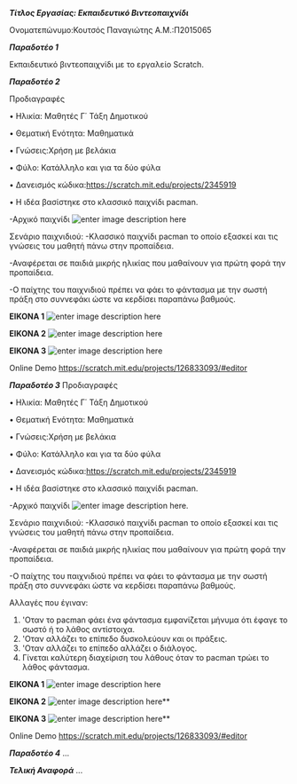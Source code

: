 


***Τίτλος Εργασίας: Εκπαιδευτικό Βιντεοπαιχνίδι***

Ονοματεπώνυμο:Κουτσός Παναγιώτης Α.Μ.:Π2015065

***Παραδοτέο 1***

Εκπαιδευτικό βιντεοπαιχνίδι με το εργαλείο Scratch.

***Παραδοτέο 2***

Προδιαγραφές

• Ηλικία: Μαθητές Γ΄ Τάξη Δημοτικού

• Θεματική Ενότητα: Μαθηματικά

• Γνώσεις:Χρήση με βελάκια

• Φύλο: Κατάλληλο και για τα δύο φύλα

• Δανεισμός κώδικα:https://scratch.mit.edu/projects/2345919

• Η ιδέα βασίστηκε στο κλασσικό παιχνίδι pacman.

-Αρχικό παιχνίδι
![enter image description here](https://lh3.googleusercontent.com/n67I0OPN1H5GIdTpTMgcz6hZ0rjCrMcKZ-n--FwDqe3hbnxuvQrTA5bU2QGMJXxUquyk3ig=s0 "Screenshot_11.png")

Σενάριο παιχνιδιού:
 -Κλασσικό παιχνίδι pacman το οποίο εξασκεί και τις γνώσεις του μαθητή πάνω στην προπαίδεια.

-Αναφέρεται σε παιδιά μικρής ηλικίας που μαθαίνουν για πρώτη φορά την προπαίδεια.

-O παίχτης του παιχνιδιού πρέπει να φάει το φάντασμα με την σωστή πράξη στο συννεφάκι ώστε να κερδίσει παραπάνω βαθμούς.

**ΕΙΚΟΝΑ 1** 
![enter image description here](https://lh3.googleusercontent.com/HJt9sSccpuX8_72l7akCkNJ1uvz8PdPoVpOGQGYXkpn6iGomoq78D9GzGLedNlmIuMx4Pi0=s0 "Screenshot_1.png")

**EIKONA 2**
![enter image description here](https://lh3.googleusercontent.com/kU_sB-ASciq4Uqxkq9GsrCyLy18GOG7LApGT13g7AXrlEjEeDy1N1NpmH4TNQ8Ig_fEWE_8=s0 "Screenshot_2.png")

**ΕΙΚΟΝΑ 3** 
![enter image description here](https://lh3.googleusercontent.com/LRim8bSEcLdgYAIVD42tHuM4TDBPi7jwO2rUTir6dOpaXMVl7YXUrqEnd3-PNXsVTMaJ_q8=s0 "Screenshot_3.png")

Online Demo https://scratch.mit.edu/projects/126833093/#editor

***Παραδοτέο 3*** 
Προδιαγραφές

• Ηλικία: Μαθητές Γ΄ Τάξη Δημοτικού

• Θεματική Ενότητα: Μαθηματικά

• Γνώσεις:Χρήση με βελάκια

• Φύλο: Κατάλληλο και για τα δύο φύλα

• Δανεισμός κώδικα:https://scratch.mit.edu/projects/2345919

• Η ιδέα βασίστηκε στο κλασσικό παιχνίδι pacman.

-Αρχικό παιχνίδι
![enter image description here](https://lh3.googleusercontent.com/n67I0OPN1H5GIdTpTMgcz6hZ0rjCrMcKZ-n--FwDqe3hbnxuvQrTA5bU2QGMJXxUquyk3ig=s0 "Screenshot_11.png").

Σενάριο παιχνιδιού:
 -Κλασσικό παιχνίδι pacman το οποίο εξασκεί και τις γνώσεις του μαθητή πάνω στην προπαίδεια.

-Αναφέρεται σε παιδιά μικρής ηλικίας που μαθαίνουν για πρώτη φορά την προπαίδεια.

-O παίχτης του παιχνιδιού πρέπει να φάει το φάντασμα με την σωστή πράξη στο συννεφάκι ώστε να κερδίσει παραπάνω βαθμούς.

Αλλαγές που έγιναν:

 1. 'Oταν το pacman φάει ένα φάντασμα εμφανίζεται μήνυμα ότι έφαγε το σωστό ή το λάθος αντίστοιχα.
 2. 'Oταν αλλάζει το επίπεδο δυσκολεύουν και οι πράξεις.
 3. 'Oταν αλλάζει το επίπεδο αλλάζει ο διάλογος.
 4. Γίνεται καλύτερη διαχείριση του λάθους όταν το pacman τρώει το λάθος φάντασμα.
 
**ΕΙΚΟΝΑ 1** 
![enter image description here](https://lh3.googleusercontent.com/HJt9sSccpuX8_72l7akCkNJ1uvz8PdPoVpOGQGYXkpn6iGomoq78D9GzGLedNlmIuMx4Pi0=s0 "Screenshot_1.png")

**ΕΙΚΟΝΑ 2**
![enter image description here](https://lh3.googleusercontent.com/-SWj0-IJ5fo4/WEbMf-YGCxI/AAAAAAAAABg/uSn41xRQxHogiiqTkvhqnKtxxvlLXweWACLcB/s0/Screenshot_3.png "Screenshot_3.png")** 

**ΕΙΚΟΝΑ 3**
![enter image description here](https://lh3.googleusercontent.com/-EYB90_trATE/WEbMvYrKkqI/AAAAAAAAABo/MB5LjDKEueQtyuZZ1rEJOA57bEIo3r50QCLcB/s0/Screenshot_4.png "Screenshot_4.png")**

Online Demo https://scratch.mit.edu/projects/126833093/#editor

***Παραδοτέο 4*** 
...

***Τελική Αναφορά***
 ...

